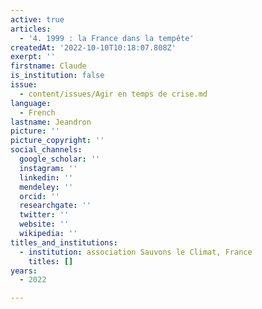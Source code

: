 ```yaml
---
active: true
articles:
  - '4. 1999 : la France dans la tempête'
createdAt: '2022-10-10T10:18:07.808Z'
exerpt: ''
firstname: Claude
is_institution: false
issue:
  - content/issues/Agir en temps de crise.md
language:
  - French
lastname: Jeandron
picture: ''
picture_copyright: ''
social_channels:
  google_scholar: ''
  instagram: ''
  linkedin: ''
  mendeley: ''
  orcid: ''
  researchgate: ''
  twitter: ''
  website: ''
  wikipedia: ''
titles_and_institutions:
  - institution: association Sauvons le Climat, France
    titles: []
years:
  - 2022

---
```

